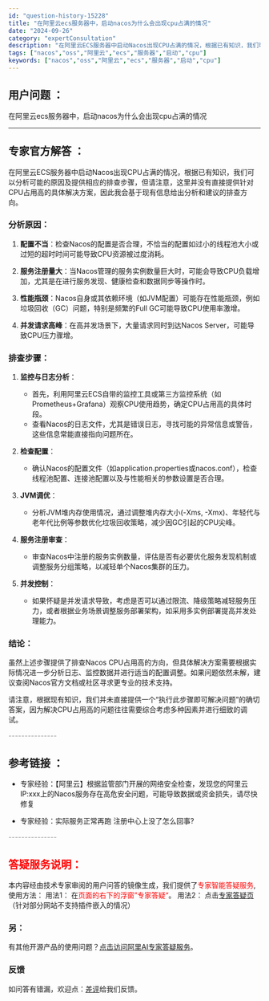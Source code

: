 ```yaml
---
id: "question-history-15228"
title: "在阿里云ecs服务器中，启动nacos为什么会出现cpu占满的情况"
date: "2024-09-26"
category: "expertConsultation"
description: "在阿里云ECS服务器中启动Nacos出现CPU占满的情况，根据已有知识，我们可以分析可能的原因及提供相应的排查步骤，但请注意，这里并没有直接提供针对CPU占用高的具体解决方案，因此我会基于现有信息给出分析和建议的排查方向。### 分析原因：1. **配置不当**：检查Nacos的配置是否合理，不恰当"
tags: ["nacos","oss","阿里云","ecs","服务器","启动","cpu"]
keywords: ["nacos","oss","阿里云","ecs","服务器","启动","cpu"]
---
```


## 用户问题 ： 
 在阿里云ecs服务器中，启动nacos为什么会出现cpu占满的情况  

---------------
## 专家官方解答 ：

在阿里云ECS服务器中启动Nacos出现CPU占满的情况，根据已有知识，我们可以分析可能的原因及提供相应的排查步骤，但请注意，这里并没有直接提供针对CPU占用高的具体解决方案，因此我会基于现有信息给出分析和建议的排查方向。

### 分析原因：

1. **配置不当**：检查Nacos的配置是否合理，不恰当的配置如过小的线程池大小或过短的超时时间可能导致CPU资源被过度消耗。
   
2. **服务注册量大**：当Nacos管理的服务实例数量巨大时，可能会导致CPU负载增加，尤其是在进行服务发现、健康检查和数据同步等操作时。

3. **性能瓶颈**：Nacos自身或其依赖环境（如JVM配置）可能存在性能瓶颈，例如垃圾回收（GC）问题，特别是频繁的Full GC可能导致CPU使用率激增。

4. **并发请求高峰**：在高并发场景下，大量请求同时到达Nacos Server，可能导致CPU压力骤增。

### 排查步骤：

1. **监控与日志分析**：
   - 首先，利用阿里云ECS自带的监控工具或第三方监控系统（如Prometheus+Grafana）观察CPU使用趋势，确定CPU占用高的具体时段。
   - 查看Nacos的日志文件，尤其是错误日志，寻找可能的异常信息或警告，这些信息常能直接指向问题所在。

2. **检查配置**：
   - 确认Nacos的配置文件（如application.properties或nacos.conf），检查线程池配置、连接池配置以及与性能相关的参数设置是否合理。

3. **JVM调优**：
   - 分析JVM堆内存使用情况，通过调整堆内存大小(-Xms, -Xmx)、年轻代与老年代比例等参数优化垃圾回收策略，减少因GC引起的CPU尖峰。

4. **服务注册审查**：
   - 审查Nacos中注册的服务实例数量，评估是否有必要优化服务发现机制或调整服务分组策略，以减轻单个Nacos集群的压力。

5. **并发控制**：
   - 如果怀疑是并发请求导致，考虑是否可以通过限流、降级策略减轻服务压力，或者根据业务场景调整服务部署架构，如采用多实例部署提高并发处理能力。

### 结论：

虽然上述步骤提供了排查Nacos CPU占用高的方向，但具体解决方案需要根据实际情况进一步分析日志、监控数据并进行适当的配置调整。如果问题依然未解，建议查阅Nacos官方文档或社区寻求更专业的技术支持。

请注意，根据现有知识，我们并未直接提供一个“执行此步骤即可解决问题”的确切答案，因为解决CPU占用高的问题往往需要综合考虑多种因素并进行细致的调试。


<font color="#949494">---------------</font> 


## 参考链接 ：

* 专家经验：【阿里云】根据监管部门开展的网络安全检查，发现您的阿里云IP:xxx上的Nacos服务存在高危安全问题，可能导致数据或资金损失，请尽快修复 
 
 * 专家经验：实际服务正常再跑 注册中心上没了怎么回事? 


 <font color="#949494">---------------</font> 
 


## <font color="#FF0000">答疑服务说明：</font> 

本内容经由技术专家审阅的用户问答的镜像生成，我们提供了<font color="#FF0000">专家智能答疑服务</font>,使用方法：
用法1： 在<font color="#FF0000">页面的右下的浮窗”专家答疑“</font>。
用法2： 点击[专家答疑页](https://answer.opensource.alibaba.com/docs/intro)（针对部分网站不支持插件嵌入的情况）
### 另：


有其他开源产品的使用问题？[点击访问阿里AI专家答疑服务](https://answer.opensource.alibaba.com/docs/intro)。
### 反馈
如问答有错漏，欢迎点：[差评](https://ai.nacos.io/user/feedbackByEnhancerGradePOJOID?enhancerGradePOJOId=15251)给我们反馈。
